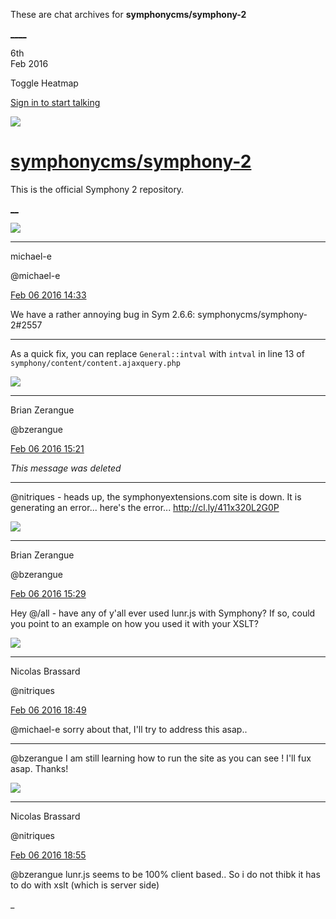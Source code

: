 These are chat archives for **symphonycms/symphony-2**

[__](/symphonycms/symphony-2/archives/2016/02/07)[__](/symphonycms/symphony-2/archives/2016/02/05)

6th  
Feb 2016

Toggle Heatmap

[Sign in to start talking](/login?action=login&button=archive-login)

![](https://avatars-02.gitter.im/group/iv/3/57542c45c43b8c601977197e?s=48)

#  [symphonycms/symphony-2](/symphonycms/symphony-2)

This is the official Symphony 2 repository.

[ __](/orgs/symphonycms/rooms "More symphonycms rooms")

![](https://avatars2.githubusercontent.com/u/40072?v=3&s=30)

____

michael-e

@michael-e

[Feb 06 2016
14:33](https://gitter.im/symphonycms/symphony-2?at=56b60442d09b3b1c4dd9feae)

We have a rather annoying bug in Sym 2.6.6: symphonycms/symphony-2#2557

____

As a quick fix, you can replace `General::intval` with `intval` in line 13 of
`symphony/content/content.ajaxquery.php`

![](https://avatars0.githubusercontent.com/u/27163?v=3&s=30)

____

Brian Zerangue

@bzerangue

[Feb 06 2016
15:21](https://gitter.im/symphonycms/symphony-2?at=56b60f761c80c61f4d0ab1d4)

_This message was deleted_

____

@nitriques \- heads up, the symphonyextensions.com site is down. It is
generating an error... here's the error... <http://cl.ly/411x320L2G0P>

![](https://avatars0.githubusercontent.com/u/27163?v=3&s=30)

____

Brian Zerangue

@bzerangue

[Feb 06 2016
15:29](https://gitter.im/symphonycms/symphony-2?at=56b6116a2079fb5f156f37b0)

Hey @/all \- have any of y'all ever used lunr.js with Symphony? If so, could
you point to an example on how you used it with your XSLT?

![](https://avatars1.githubusercontent.com/u/771169?v=3&s=30)

____

Nicolas Brassard

@nitriques

[Feb 06 2016
18:49](https://gitter.im/symphonycms/symphony-2?at=56b640489c53e6696d488334)

@michael-e sorry about that, I'll try to address this asap..

____

@bzerangue I am still learning how to run the site as you can see ! I'll fux
asap. Thanks!

![](https://avatars1.githubusercontent.com/u/771169?v=3&s=30)

____

Nicolas Brassard

@nitriques

[Feb 06 2016
18:55](https://gitter.im/symphonycms/symphony-2?at=56b641b6d09b3b1c4dda06c0)

@bzerangue lunr.js seems to be 100% client based.. So i do not thibk it has to
do with xslt (which is server side)

_

